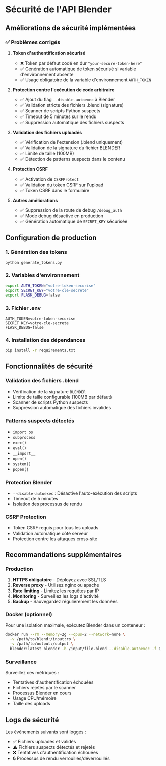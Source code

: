 # Sécurité de l'API Blender

## Améliorations de sécurité implémentées

### ✅ Problèmes corrigés

1. **Token d'authentification sécurisé**
   - ❌ Token par défaut codé en dur `"your-secure-token-here"`
   - ✅ Génération automatique de token sécurisé si variable d'environnement absente
   - ✅ Usage obligatoire de la variable d'environnement `AUTH_TOKEN`

2. **Protection contre l'exécution de code arbitraire**
   - ✅ Ajout du flag `--disable-autoexec` à Blender
   - ✅ Validation stricte des fichiers .blend (signature)
   - ✅ Scanner de scripts Python suspects
   - ✅ Timeout de 5 minutes sur le rendu
   - ✅ Suppression automatique des fichiers suspects

3. **Validation des fichiers uploadés**
   - ✅ Vérification de l'extension (.blend uniquement)
   - ✅ Validation de la signature du fichier BLENDER
   - ✅ Limite de taille (100MB)
   - ✅ Détection de patterns suspects dans le contenu

4. **Protection CSRF**
   - ✅ Activation de `CSRFProtect`
   - ✅ Validation du token CSRF sur l'upload
   - ✅ Token CSRF dans le formulaire

5. **Autres améliorations**
   - ✅ Suppression de la route de debug `/debug_auth`
   - ✅ Mode debug désactivé en production
   - ✅ Génération automatique de `SECRET_KEY` sécurisée

## Configuration de production

### 1. Génération des tokens
```bash
python generate_tokens.py
```

### 2. Variables d'environnement
```bash
export AUTH_TOKEN="votre-token-securise"
export SECRET_KEY="votre-cle-secrete"
export FLASK_DEBUG=false
```

### 3. Fichier .env
```
AUTH_TOKEN=votre-token-securise
SECRET_KEY=votre-cle-secrete
FLASK_DEBUG=false
```

### 4. Installation des dépendances
```bash
pip install -r requirements.txt
```

## Fonctionnalités de sécurité

### Validation des fichiers .blend
- Vérification de la signature `BLENDER` 
- Limite de taille configurable (100MB par défaut)
- Scanner de scripts Python suspects
- Suppression automatique des fichiers invalides

### Patterns suspects détectés
- `import os`
- `subprocess`
- `exec()`
- `eval()`
- `__import__`
- `open()`
- `system()`
- `popen()`

### Protection Blender
- `--disable-autoexec` : Désactive l'auto-exécution des scripts
- Timeout de 5 minutes
- Isolation des processus de rendu

### CSRF Protection
- Token CSRF requis pour tous les uploads
- Validation automatique côté serveur
- Protection contre les attaques cross-site

## Recommandations supplémentaires

### Production
1. **HTTPS obligatoire** - Déployez avec SSL/TLS
2. **Reverse proxy** - Utilisez nginx ou apache
3. **Rate limiting** - Limitez les requêtes par IP
4. **Monitoring** - Surveillez les logs d'activité
5. **Backup** - Sauvegardez régulièrement les données

### Docker (optionnel)
Pour une isolation maximale, exécutez Blender dans un conteneur :
```bash
docker run --rm --memory=2g --cpus=2 --network=none \
  -v /path/to/blend:/input:ro \
  -v /path/to/output:/output \
  blender:latest blender -b /input/file.blend --disable-autoexec -f 1
```

### Surveillance
Surveillez ces métriques :
- Tentatives d'authentification échouées
- Fichiers rejetés par le scanner
- Processus Blender en cours
- Usage CPU/mémoire
- Taille des uploads

## Logs de sécurité

Les événements suivants sont loggés :
- ✅ Fichiers uploadés et validés
- ⚠️ Fichiers suspects détectés et rejetés
- ❌ Tentatives d'authentification échouées
- 🔒 Processus de rendu verrouillés/déverrouillés